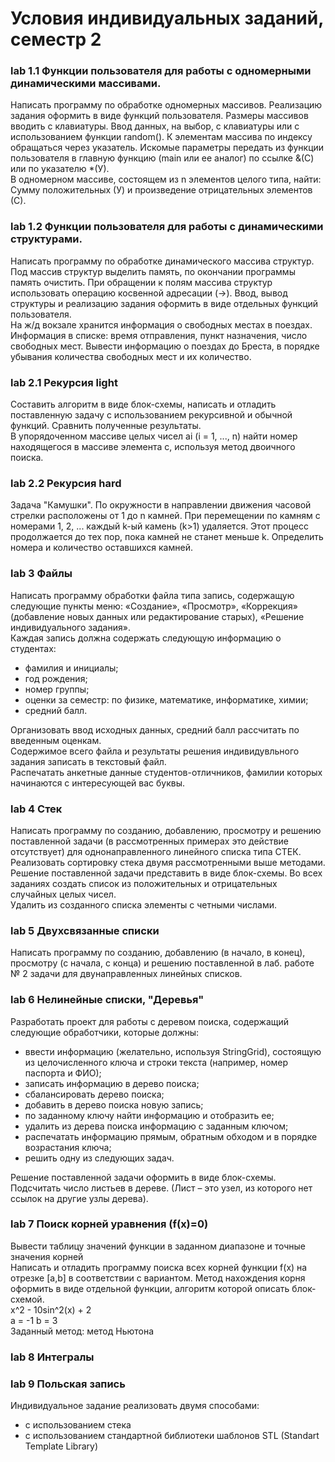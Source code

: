 # Условия индивидуальных заданий, семестр 2  
### lab 1.1 Функции пользователя для работы с одномерными динамическими массивами.  
Написать программу по обработке одномерных массивов. Реализацию задания оформить в виде функций пользователя. Размеры массивов вводить с клавиатуры. 
Ввод данных, на выбор, с клавиатуры или с использованием функции random(). К элементам массива по индексу обращаться через указатель. Искомые параметры 
передать из функции пользователя в главную функцию (main или ее аналог) по ссылке &(C) или по указателю *(У).  
В одномерном массиве, состоящем из n элементов целого типа, найти:  
Сумму положительных (У) и произведение отрицательных элементов (С).  
### lab 1.2 Функции пользователя для работы с динамическими структурами.  
Написать программу по обработке динамического массива структур. Под массив структур выделить память, по окончании программы память очистить. При обращении к 
полям массива структур использовать операцию косвенной адресации (->). Ввод, вывод структуры и реализацию задания оформить в виде отдельных функций пользователя.  
На ж/д вокзале хранится информация о свободных местах в поездах. Информация в списке: время отправления, пункт назначения, число свободных мест. Вывести информацию 
о поездах до Бреста, в порядке убывания количества свободных мест и их количество.  
### lab 2.1 Рекурсия light
Составить алгоритм в виде блок-схемы, написать и отладить поставленную задачу с использованием рекурсивной и обычной функций. Сравнить полученные результаты.  
В упорядоченном массиве целых чисел ai (i = 1, ..., n) найти номер находящегося в массиве элемента c, используя метод двоичного поиска.  
### lab 2.2 Рекурсия hard  
Задача "Камушки". По окружности в направлении движения часовой стрелки расположены от 1 до n камней. При перемещении по камням с номерами 1, 2, ... каждый k-ый 
камень (k>1) удаляется. Этот процесс продолжается до тех пор, пока камней не станет меньше k. Определить номера и количество оставшихся камней.  
### lab 3 Файлы  
Написать программу обработки файла типа запись, содержащую следующие пункты меню: «Создание», «Просмотр», «Коррекция» (добавление новых данных или редактирование старых), «Решение индивидуального задания».  
Каждая запись должна содержать следующую информацию о студентах:  
- фамилия и инициалы;  
- год рождения;  
- номер группы;  
- оценки за семестр: по физике, математике, информатике, химии;  
- средний балл.  
  
Организовать ввод исходных данных, средний балл рассчитать по введенным оценкам.  
Содержимое всего файла и результаты решения индивидувльного задания записать в текстовый файл.  
Распечатать анкетные данные студентов-отличников, фамилии которых начинаются с интересующей вас буквы.
### lab 4 Стек  
Написать программу по созданию, добавлению, просмотру и решению поставленной задачи (в рассмотренных примерах это действие отсутствует) для однонаправленного 
линейного списка типа СТЕК. Реализовать сортировку стека двумя рассмотренными выше методами. Решение поставленной задачи представить в виде блок-схемы. Во всех 
заданиях создать список из положительных и отрицательных случайных целых чисел.  
Удалить из созданного списка элементы с четными числами.  
### lab 5 Двухсвязанные списки
Написать программу по созданию, добавлению (в начало, в конец), просмотру (с начала, с конца) и решению поставленной в лаб. работе № 2 задачи для двунаправленных 
линейных списков.  
### lab 6 Нелинейные списки, "Деревья"  
Разработать проект для работы с деревом поиска, содержащий следующие обработчики, которые должны:  
- ввести информацию (желательно, используя StringGrid), состоящую из целочисленного ключа и строки текста (например, номер паспорта и ФИО);  
- записать информацию в дерево поиска;  
- сбалансировать дерево поиска;  
- добавить в дерево поиска новую запись;  
- по заданному ключу найти информацию и отобразить ее;  
- удалить из дерева поиска информацию с заданным ключом;  
- распечатать информацию прямым, обратным обходом и в порядке возрастания ключа;  
- решить одну из следующих задач.  
  
Решение поставленной задачи оформить в виде блок-схемы.  
Подсчитать число листьев в дереве. (Лист – это узел, из которого нет ссылок на другие узлы дерева).  
### lab 7 Поиск корней уравнения (f(x)=0)  
Вывести таблицу значений функции в заданном диапазоне и точные значения корней  
Написать и отладить программу поиска всех корней функции f(x) на отрезке [a,b] в соответствии с вариантом. Метод нахождения корня оформить в виде отдельной функции, алгоритм которой описать блок-схемой.  
x^2 - 10sin^2(x) + 2  
a = -1 b = 3  
Заданный метод: метод Ньютона
### lab 8 Интегралы  
### lab 9 Польская запись  
Индивидуальное задание реализовать двумя способами:  
- с использованием стека  
- с использованием стандартной библиотеки шаблонов STL (Standart Template Library)
